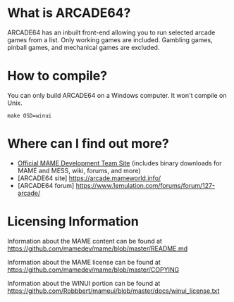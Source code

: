 What is ARCADE64?
=================
ARCADE64 has an inbuilt front-end allowing you to run selected arcade games from a list.
Only working games are included. Gambling games, pinball games, and mechanical games are excluded.


How to compile?
===============

You can only build ARCADE64 on a Windows computer. It won't compile on Unix.

```
make OSD=winui
```



Where can I find out more?
==========================

* [Official MAME Development Team Site](http://mamedev.org/) (includes binary downloads for MAME and MESS, wiki, forums, and more)
* [ARCADE64 site] https://arcade.mameworld.info/
* [ARCADE64 forum] https://www.1emulation.com/forums/forum/127-arcade/


Licensing Information
=====================

Information about the MAME content can be found at https://github.com/mamedev/mame/blob/master/README.md

Information about the MAME license can be found at https://github.com/mamedev/mame/blob/master/COPYING

Information about the WINUI portion can be found at https://github.com/Robbbert/mameui/blob/master/docs/winui_license.txt

